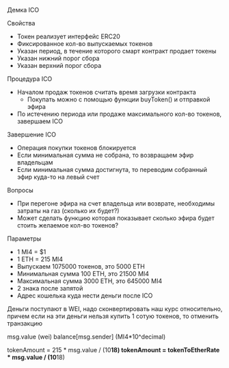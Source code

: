 Демка ICO

Свойства
- Токен реализует интерфейс ERC20
- Фиксированное кол-во выпускаемых токенов
- Указан период, в течение которого смарт контракт продает токены
- Указан нижний порог сбора
- Указан верхний порог сбора

Процедура ICO
- Началом продаж токенов считать время загрузки контракта
    - Покупать можно с помощью функции buyToken() и отправкой эфира
- По истечению периода или продаже максимального кол-во токенов, завершаем ICO

Завершение ICO
- Операция покупки токенов блокируется
- Если минимальная сумма не собрана, то возвращаем эфир владельцам
- Если минимальная сумма достигнута, то переводим собранный эфир куда-то на левый счет

Вопросы
- При перегоне эфира на счет владельца или возврате, необходимы затраты на газ (сколько их будет?)
- Может сделать функцию которая показывает сколько эфира будет стоить желаемое кол-во токенов?

Параметры
- 1 MI4 = $1
- 1 ETH = 215 MI4
- Выпускаем 1075000 токенов, это 5000 ETH
- Минимальная сумма 100 ETH, это 21500 MI4
- Максимальная сумма 3000 ETH, это 645000 MI4
- 2 знака после запятой
- Адрес кошелька куда нести деньги после ICO

Деньги поступают в WEI, надо сконвертировать наш курс относительно, 
причем если на эти деньги нельзя купить 1 сотую токенов, то отменить транзакцию

msg.value (wei)
balance[msg.sender] (MI4*10^decimal)

tokenAmount = 215 * msg.value / (10**18)
tokenAmount = tokenToEtherRate * msg.value / (10**18)


